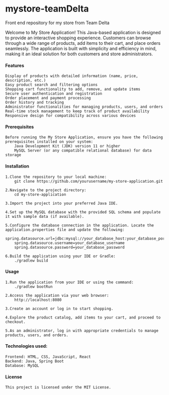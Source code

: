 # mystore-teamDelta
Front end repository for my store from Team Delta

Welcome to My Store Application! This Java-based application is designed to provide an interactive shopping experience. Customers can browse through a wide range of products, add items to their cart, and place orders seamlessly. The application is built with simplicity and efficiency in mind, making it an ideal solution for both customers and store administrators.

#### Features

    Display of products with detailed information (name, price, description, etc.)
    Easy product search and filtering options
    Shopping cart functionality to add, remove, and update items
    Secure user authentication and registration
    Order placement and payment processing
    Order history and tracking
    Administrator functionalities for managing products, users, and orders
    Real-time stock management to keep track of product availability
    Responsive design for compatibility across various devices

#### Prerequisites
    Before running the My Store Application, ensure you have the following prerequisites installed on your system:
        Java Development Kit (JDK) version 11 or higher
        MySQL Server (or any compatible relational database) for data storage

#### Installation
    1.Clone the repository to your local machine:
    	git clone https://github.com/yourusername/my-store-application.git
    
    2.Navigate to the project directory:
    	cd my-store-application
     
    3.Import the project into your preferred Java IDE.
    
    4.Set up the MySQL database with the provided SQL schema and populate it with sample data (if available).
    
    5.Configure the database connection in the application. Locate the application.properties file and update the following:
    	spring.datasource.url=jdbc:mysql://your_database_host:your_database_port/your_database_name
    	spring.datasource.username=your_database_username
    	spring.datasource.password=your_database_password
    
    6.Build the application using your IDE or Gradle:
    	./gradlew build

#### Usage
    1.Run the application from your IDE or using the command:
    	./gradlew bootRun
     
    2.Access the application via your web browser:
    	http://localhost:8080
     
    3.Create an account or log in to start shopping.
    
    4.Explore the product catalog, add items to your cart, and proceed to checkout.
    
    5.As an administrator, log in with appropriate credentials to manage products, users, and orders.

#### Technologies used:

    Frontend: HTML, CSS, JavaScript, React
    Backend: Java, Spring Boot
    Database: MySQL

#### License
    This project is licensed under the MIT License.
